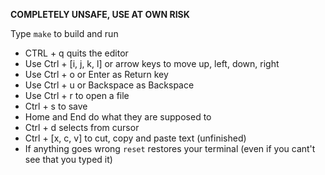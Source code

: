 <b>COMPLETELY UNSAFE, USE AT OWN RISK</b>

Type ```make``` to build and run

- CTRL + q quits the editor
- Use Ctrl + [i, j, k, l] or arrow keys to move up, left, down, right
- Use Ctrl + o or Enter as Return key
- Use Ctrl + u or Backspace as Backspace
- Use Ctrl + r to open a file
- Ctrl + s to save
- Home and End do what they are supposed to
- Ctrl + d selects from cursor
- Ctrl + [x, c, v] to cut, copy and paste text (unfinished)
- If anything goes wrong ```reset``` restores your terminal (even if you cant't see that you typed it)
